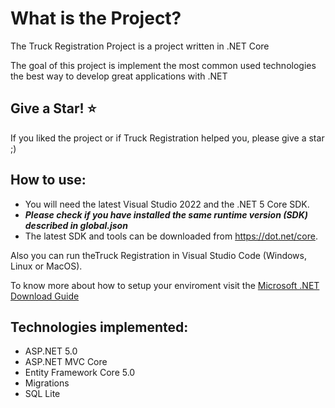 
What is the Project?
=====================
The Truck Registration Project is a project written in .NET Core

The goal of this project is implement the most common used technologies the best way to develop great applications with .NET

## Give a Star! :star:
If you liked the project or if Truck Registration helped you, please give a star ;)

## How to use:
- You will need the latest Visual Studio 2022 and the .NET 5 Core SDK.
- ***Please check if you have installed the same runtime version (SDK) described in global.json***
- The latest SDK and tools can be downloaded from https://dot.net/core.

Also you can run theTruck Registration in Visual Studio Code (Windows, Linux or MacOS).

To know more about how to setup your enviroment visit the [Microsoft .NET Download Guide](https://www.microsoft.com/net/download)

## Technologies implemented:

- ASP.NET 5.0
- ASP.NET MVC Core 
- Entity Framework Core 5.0
- Migrations
- SQL Lite

## 
